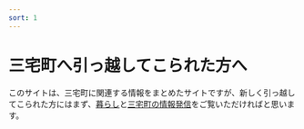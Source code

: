 ```yaml
---
sort: 1
---
```

# 三宅町へ引っ越してこられた方へ
このサイトは、三宅町に関連する情報をまとめたサイトですが、新しく引っ越してこられた方にはまず、[暮らし](/pages/life.html)と[三宅町の情報発信](/pages/media.html)をご覧いただければと思います。

